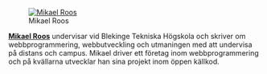 <figure class="figure left">
<a href="https://www.gravatar.com/avatar/02f8a1876759ad09f215055ff17cc318.jpg"><img src="https://www.gravatar.com/avatar/02f8a1876759ad09f215055ff17cc318.jpg?r=pg&amp;d=wavatar&amp;s=80" alt="Mikael Roos"/></a>
<figcaption markdown=1>Mikael Roos</figcaption>
</figure>

  <a href=https://plus.google.com/101196514892086552893 rel=author><strong>Mikael Roos</strong></a> undervisar vid Blekinge Tekniska Högskola och skriver om webbprogrammering, webbutveckling och utmaningen med att undervisa på distans och campus. Mikael driver ett företag inom webbprogrammering och på kvällarna utvecklar han sina projekt inom öppen källkod.
  
